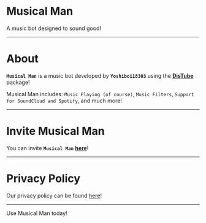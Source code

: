 # Musical Man

A music bot designed to sound good!

---

# About

**`Musical Man`** is a music bot developed by **`Yoshiboi18303`** using the **[DisTube](https://www.npmjs.com/package/distube)** package!

Musical Man includes: `Music Playing (of course)`, `Music Filters`, `Support for SoundCloud and Spotify`, and much more!

---

# Invite Musical Man

You can invite **`Musical Man`** **[here](https://discord.com/oauth2/authorize?client_id=971841942998638603&permissions=412421053440&scope=bot)**!

---

# Privacy Policy

Our privacy policy can be found [here](https://github.com/Yoshiboi18303/blob/main/PRIVACY.md)!

---

Use Musical Man today!
